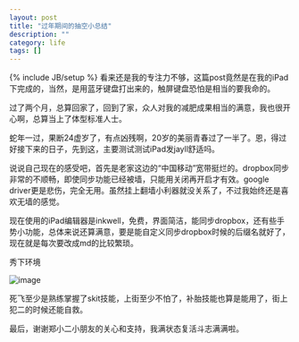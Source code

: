 ```yaml
---
layout: post
title: "过年期间的抽空小总结"
description: ""
category: life
tags: []
---
```

{% include JB/setup %}
看来还是我的专注力不够，这篇post竟然是在我的iPad下完成的，当然，是用蓝牙键盘打出来的，触屏键盘恐怕是相当的要我命的。


过了两个月，总算回家了，回到了家，众人对我的减肥成果相当的满意，我也很开心啊，总算当上了体型标准人士。


蛇年一过，果断24虚岁了，有点凶残啊，20岁的美丽青春过了一半了。恩，得过好接下来的日子，先到这，主要测试测试iPad发jayll舒适吗。


说说自己现在的感受吧，首先是老家这边的“中国移动”宽带挺烂的。dropbox同步非常的不顺畅，即使同步功能已经被墙，只能用关闭再开启才有效。google driver更是悲伤，完全无用。虽然挂上翻墙小利器就没关系了，不过我始终还是喜欢无墙的感觉。


现在使用的iPad编辑器是inkwell，免费，界面简洁，能同步dropbox，还有些手势小功能，总体来说还算满意，要是能自定义同步dropbox时候的后缀名就好了，现在就是每次要改成md的比较繁琐。


秀下环境


![image](http://i.imgur.com/yaBcDj4.jpg)


死飞至少是熟练掌握了skit技能，上街至少不怕了，补胎技能也算是能用了，街上犯二的时候还能自救。


最后，谢谢郑小二小朋友的关心和支持，我满状态复活斗志满满啦。